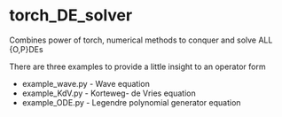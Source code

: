 # torch_DE_solver
Combines power of torch, numerical methods to conquer and solve ALL {O,P}DEs

There are three examples to provide a little insight to an operator form

* example_wave.py - Wave equation
* example_KdV.py - Korteweg- de Vries equation
* example_ODE.py - Legendre polynomial generator equation
